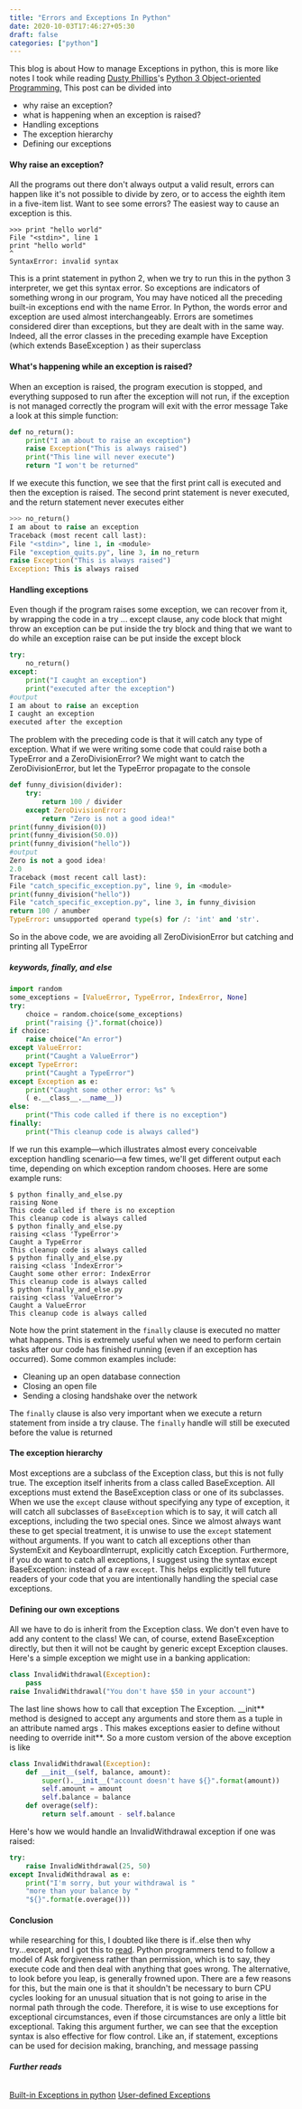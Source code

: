 ```yaml
---
title: "Errors and Exceptions In Python"
date: 2020-10-03T17:46:27+05:30
draft: false
categories: ["python"]
---
```


This blog is about How to manage Exceptions in python, this is more like notes I took while reading [Dusty Phillips](https://dusty.phillips.codes/)'s [Python 3 Object-oriented Programming](https://www.packtpub.com/product/python-3-object-oriented-programming-third-edition/9781789615852),
This post can be divided into

- why raise an exception?
- what is happening when an exception is raised?
- Handling exceptions
- The exception hierarchy
- Defining our exceptions

#### Why raise an exception?

All the programs out there don't always output a valid result, errors can happen like it's not possible to
divide by zero, or to access the eighth item in a five-item list.
Want to see some errors? The easiest way to cause an exception is this.

```shell
>>> print "hello world"
File "<stdin>", line 1
print "hello world"
^
SyntaxError: invalid syntax
```

This is a print statement in python 2, when we try to run this in the python 3 interpreter, we get this syntax error.
So exceptions are indicators of something wrong in our program, You may have noticed all the preceding built-in exceptions end with the name Error. In Python, the words error and exception are used almost interchangeably.
Errors are sometimes considered direr than exceptions, but they are dealt with in the same way. Indeed, all the error classes in the preceding example have
Exception (which extends BaseException ) as their superclass

#### What's happening while an exception is raised?

When an exception is raised, the program execution is stopped, and everything supposed to run after the exception will not run, if the exception is not managed correctly the program will exit with the error message
Take a look at this simple function:

```python
def no_return():
    print("I am about to raise an exception")
    raise Exception("This is always raised")
    print("This line will never execute")
    return "I won't be returned"
```

If we execute this function, we see that the first print call is executed and then the
exception is raised. The second print statement is never executed, and the return
statement never executes either

```python
>>> no_return()
I am about to raise an exception
Traceback (most recent call last):
File "<stdin>", line 1, in <module>
File "exception_quits.py", line 3, in no_return
raise Exception("This is always raised")
Exception: This is always raised
```

#### Handling exceptions

Even though if the program raises some exception, we can recover from it, by wrapping the code in a try ... except clause, any code block that might throw an exception can be put inside the try block and thing that we want to do while an exception raise can be put inside the except block

```python
try:
    no_return()
except:
    print("I caught an exception")
    print("executed after the exception")
#output
I am about to raise an exception
I caught an exception
executed after the exception
```

The problem with the preceding code is that it will catch any type of exception.
What if we were writing some code that could raise both a TypeError and a ZeroDivisionError? We might want to catch the ZeroDivisionError, but let the TypeError propagate to the console

```python
def funny_division(divider):
    try:
        return 100 / divider
    except ZeroDivisionError:
        return "Zero is not a good idea!"
print(funny_division(0))
print(funny_division(50.0))
print(funny_division("hello"))
#output
Zero is not a good idea!
2.0
Traceback (most recent call last):
File "catch_specific_exception.py", line 9, in <module>
print(funny_division("hello"))
File "catch_specific_exception.py", line 3, in funny_division
return 100 / anumber
TypeError: unsupported operand type(s) for /: 'int' and 'str'.
```

So in the above code, we are avoiding all ZeroDivisionError but catching and printing all TypeError

##### keywords, finally, and else

```python
import random
some_exceptions = [ValueError, TypeError, IndexError, None]
try:
    choice = random.choice(some_exceptions)
    print("raising {}".format(choice))
if choice:
    raise choice("An error")
except ValueError:
    print("Caught a ValueError")
except TypeError:
    print("Caught a TypeError")
except Exception as e:
    print("Caught some other error: %s" %
    ( e.__class__.__name__))
else:
    print("This code called if there is no exception")
finally:
    print("This cleanup code is always called")
```

If we run this example—which illustrates almost every conceivable exception
handling scenario—a few times, we'll get different output each time, depending
on which exception random chooses. Here are some example runs:

```shell
$ python finally_and_else.py
raising None
This code called if there is no exception
This cleanup code is always called
$ python finally_and_else.py
raising <class 'TypeError'>
Caught a TypeError
This cleanup code is always called
$ python finally_and_else.py
raising <class 'IndexError'>
Caught some other error: IndexError
This cleanup code is always called
$ python finally_and_else.py
raising <class 'ValueError'>
Caught a ValueError
This cleanup code is always called
```

Note how the print statement in the `finally` clause is executed no matter what
happens. This is extremely useful when we need to perform certain tasks after
our code has finished running (even if an exception has occurred). Some common
examples include:

- Cleaning up an open database connection
- Closing an open file
- Sending a closing handshake over the network

The `finally` clause is also very important when we execute a return statement
from inside a try clause. The `finally` handle will still be executed before the
value is returned

#### The exception hierarchy

Most exceptions are a subclass of the Exception class, but this is not fully true. The exception itself inherits from a class called BaseException. All exceptions must extend the BaseException class or one of its subclasses.
When we use the `except` clause without specifying any type of exception, it will
catch all subclasses of `BaseException` which is to say, it will catch all exceptions,
including the two special ones. Since we almost always want these to get special
treatment, it is unwise to use the `except` statement without arguments. If you want
to catch all exceptions other than SystemExit and KeyboardInterrupt, explicitly catch Exception.
Furthermore, if you do want to catch all exceptions, I suggest using the syntax
except BaseException: instead of a raw `except`. This helps explicitly tell future
readers of your code that you are intentionally handling the special case exceptions.

#### Defining our own exceptions

All we have to do is inherit from the Exception class. We don't even have to add any
content to the class! We can, of course, extend BaseException directly, but then it
will not be caught by generic except Exception clauses.
Here's a simple exception we might use in a banking application:

```python
class InvalidWithdrawal(Exception):
    pass
raise InvalidWithdrawal("You don't have $50 in your account")
```

The last line shows how to call that exception
The Exception. \_\_init** method is designed to accept any arguments and store them
as a tuple in an attribute named args . This makes exceptions easier to define without
needing to override init**.
So a more custom version of the above exception is like

```python
class InvalidWithdrawal(Exception):
    def __init__(self, balance, amount):
        super().__init__("account doesn't have ${}".format(amount))
        self.amount = amount
        self.balance = balance
    def overage(self):
        return self.amount - self.balance
```

Here's how we would handle an InvalidWithdrawal exception if one was raised:

```python
try:
    raise InvalidWithdrawal(25, 50)
except InvalidWithdrawal as e:
    print("I'm sorry, but your withdrawal is "
    "more than your balance by "
    "${}".format(e.overage()))
```

#### Conclusion

while researching for this, I doubted like there is if..else then why try...except, and I got this to [read](https://docs.python.org/3/glossary.html#term-eafp). Python programmers tend to follow a model of Ask forgiveness rather than permission,
which is to say, they execute code and then deal with anything that goes wrong. The
alternative, to look before you leap, is generally frowned upon. There are a few reasons
for this, but the main one is that it shouldn't be necessary to burn CPU cycles looking
for an unusual situation that is not going to arise in the normal path through the
code. Therefore, it is wise to use exceptions for exceptional circumstances, even if
those circumstances are only a little bit exceptional. Taking this argument further,
we can see that the exception syntax is also effective for flow control. Like an, if statement, exceptions can be used for decision making, branching, and
message passing

###### **Further reads**

[Built-in Exceptions in python](https://docs.python.org/3/library/exceptions.html#bltin-exceptions)
[User-defined Exceptions](https://docs.python.org/3/tutorial/errors.html#tut-userexceptions)
